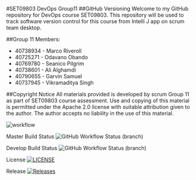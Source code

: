 #SET09803 DevOps Group11
##GitHub Versioning
Welcome to my GitHub repository for DevOps course SET09803. 
This repository will be used to track software version 
control for this course from Intelli J app on scrum team desktop.

##Group 11 Members:
- 40738934 - Marco Riveroll
- 40725271 - Odavano Obando
- 40769780 - Seanico Pilgrim
- 40738601 - Ali Alghamdi
- 40790655 - Garvin Samuel
- 40737945 - Vikramaditya Singh

##Copyright Notice
All materials provided is developed by scrum Group 11 as part of SET09803 course assessment. Use and copying of this material is permitted under the Apache 2.0 license with suitable attribution given to the author. The author accepts no liability in the use of this material.





![workflow](https://github.com/Tarzo-Vain/SET09803-Scrum-Team-11/actions/workflows/main.yml/badge.svg)

Master Build Status ![GitHub Workflow Status (branch)](https://img.shields.io/github/actions/workflow/status/Tarzo-Vain/SET09803-Scrum-Team-11/main.yml)

Develop Build Status ![GitHub Workflow Status (branch)](https://img.shields.io/github/actions/workflow/status/Tarzo-Vain/SET09803-Scrum-Team-11/main.yml)

License [![LICENSE](https://img.shields.io/github/license/Tarzo-Vain/SET09803-Scrum-Team-11.svg?style=flat-square)](https://github.com/Tarzo-Vain/SET09803-Scrum-Team-11/blob/master/LICENSE)

Release [![Releases](https://img.shields.io/github/release/Tarzo-Vain/SET09803-Scrum-Team-11/all.svg?style=flat-square)](https://github.com/Tarzo-Vain/SET09803-Scrum-Team-11/releases)

